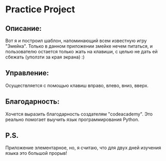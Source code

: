 Practice Project
========
## Описание:
Вот я и построил шаблон, напоминающий всем известную игру "Змейка". Только в данном приложении змейке нечем питаться, и пользователю остается только жать на клавиши, с целью не дать ей сбежать (уползти за края экрана) :)

## Управление:
Осуществляется с помощью клавиш вправо, влево, вниз, вверх.

## Благодарность:
Хочется выразить благодарность создателям "codeacademy". Это реально помогает выучить язык программирования Python.

## P.S.
Приложение элементарное, но, я считаю, что для двух дней изучения языка это большой прорыв!
